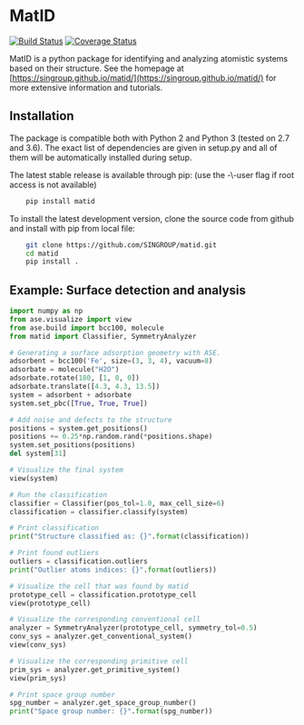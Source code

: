 # MatID

[![Build Status](https://travis-ci.org/SINGROUP/matid.svg?branch=master)](https://travis-ci.org/SINGROUP/matid)
[![Coverage Status](https://coveralls.io/repos/github/SINGROUP/matid/badge.svg?branch=master)](https://coveralls.io/github/SINGROUP/matid?branch=master)

MatID is a python package for identifying and analyzing atomistic systems based
on their structure. See the homepage at
[https://singroup.github.io/matid/](https://singroup.github.io/matid/) for more
extensive information and tutorials.

## Installation
The package is compatible both with Python 2 and Python 3 (tested on 2.7 and
3.6). The exact list of dependencies are given in setup.py and all of them will
be automatically installed during setup.

The latest stable release is available through pip: (use the -\\-user flag if
root access is not available)

```sh
    pip install matid
```

To install the latest development version, clone the source code from
github and install with pip from local file:

```sh
    git clone https://github.com/SINGROUP/matid.git
    cd matid
    pip install .
```

## Example: Surface detection and analysis

```python
import numpy as np
from ase.visualize import view
from ase.build import bcc100, molecule
from matid import Classifier, SymmetryAnalyzer

# Generating a surface adsorption geometry with ASE.
adsorbent = bcc100('Fe', size=(3, 3, 4), vacuum=8)
adsorbate = molecule("H2O")
adsorbate.rotate(180, [1, 0, 0])
adsorbate.translate([4.3, 4.3, 13.5])
system = adsorbent + adsorbate
system.set_pbc([True, True, True])

# Add noise and defects to the structure
positions = system.get_positions()
positions += 0.25*np.random.rand(*positions.shape)
system.set_positions(positions)
del system[31]

# Visualize the final system
view(system)

# Run the classification
classifier = Classifier(pos_tol=1.0, max_cell_size=6)
classification = classifier.classify(system)

# Print classification
print("Structure classified as: {}".format(classification))

# Print found outliers
outliers = classification.outliers
print("Outlier atoms indices: {}".format(outliers))

# Visualize the cell that was found by matid
prototype_cell = classification.prototype_cell
view(prototype_cell)

# Visualize the corresponding conventional cell
analyzer = SymmetryAnalyzer(prototype_cell, symmetry_tol=0.5)
conv_sys = analyzer.get_conventional_system()
view(conv_sys)

# Visualize the corresponding primitive cell
prim_sys = analyzer.get_primitive_system()
view(prim_sys)

# Print space group number
spg_number = analyzer.get_space_group_number()
print("Space group number: {}".format(spg_number))
```
